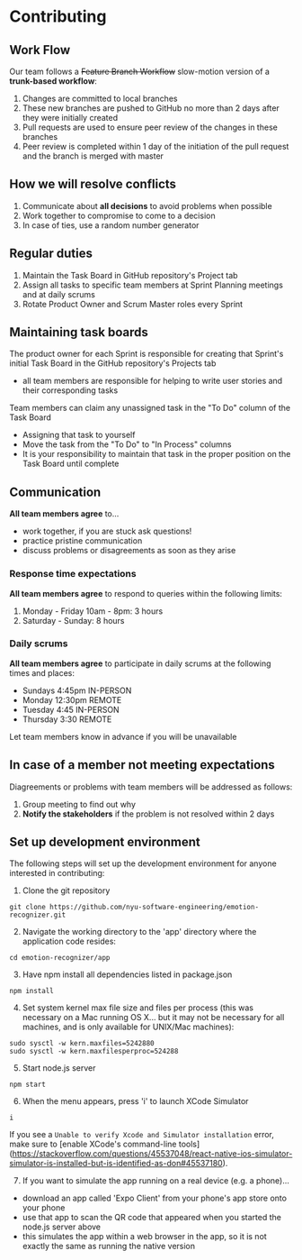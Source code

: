 # Contributing

## Work Flow
Our team follows a ~~Feature Branch Workflow~~ slow-motion version of a **trunk-based workflow**:
1. Changes are committed to local branches
2. These new branches are pushed to GitHub no more than 2 days after they were initially created
3. Pull requests are used to ensure peer review of the changes in these branches
4. Peer review is completed within 1 day of the initiation of the pull request and the branch is merged with master

## How we will resolve conflicts
1. Communicate about **all decisions** to avoid problems when possible
1. Work together to compromise to come to a decision
2. In case of ties, use a random number generator

## Regular duties
1. Maintain the Task Board in GitHub repository's Project tab
2. Assign all tasks to specific team members at Sprint Planning meetings and at daily scrums
3. Rotate Product Owner and Scrum Master roles every Sprint

## Maintaining task boards
The product owner for each Sprint is responsible for creating that Sprint's initial Task Board in the GitHub repository's Projects tab
- all team members are responsible for helping to write user stories and their corresponding tasks

Team members can claim any unassigned task in the "To Do" column of the Task Board
- Assigning that task to yourself
- Move the task from the "To Do" to "In Process" columns
- It is your responsibility to maintain that task in the proper position on the Task Board until complete

## Communication
**All team members agree** to...
- work together, if you are stuck ask questions!
- practice pristine communication
- discuss problems or disagreements as soon as they arise

### Response time expectations
**All team members agree** to respond to queries within the following limits:
1. Monday - Friday 10am - 8pm: 3 hours 
2. Saturday - Sunday: 8 hours 

### Daily scrums ##
**All team members agree** to participate in daily scrums at the following times and places:
- Sundays 4:45pm IN-PERSON
- Monday 12:30pm REMOTE
- Tuesday 4:45 IN-PERSON
- Thursday 3:30 REMOTE 

Let team members know in advance if you will be unavailable 

## In case of a member not meeting expectations
Diagreements or problems with team members will be addressed as follows:
1. Group meeting to find out why
2. **Notify the stakeholders** if the problem is not resolved within 2 days
 
## Set up development environment
The following steps will set up the development environment for anyone interested in contributing:

1. Clone the git repository
```
git clone https://github.com/nyu-software-engineering/emotion-recognizer.git
```

2. Navigate the working directory to the 'app' directory where the application code resides:
```
cd emotion-recognizer/app
```

3. Have npm install all dependencies listed in package.json
```
npm install
```

4. Set system kernel max file size and files per process (this was necessary on a Mac running OS X... but it may not be necessary for all machines, and is only available for UNIX/Mac machines):
```
sudo sysctl -w kern.maxfiles=5242880
sudo sysctl -w kern.maxfilesperproc=524288
```

5. Start node.js server
```
npm start
```

6. When the menu appears, press 'i' to launch XCode Simulator
```
i
```

If you see a ``Unable to verify Xcode and Simulator installation`` error, make sure to [enable XCode's command-line tools] (https://stackoverflow.com/questions/45537048/react-native-ios-simulator-simulator-is-installed-but-is-identified-as-don#45537180).

7. If you want to simulate the app running on a real device (e.g. a phone)...
- download an app called 'Expo Client' from your phone's app store onto your phone
- use that app to scan the QR code that appeared when you started the node.js server above
- this simulates the app within a web browser in the app, so it is not exactly the same as running the native version

